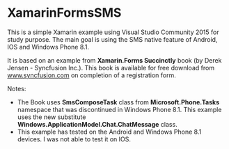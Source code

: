 # XamarinFormsSMS

This is a simple Xamarin example using Visual Studio Community 2015  for study purpose. 
The main goal is using the SMS native feature of Android, IOS and Windows Phone 8.1.

It is based on an example from <b>Xamarin.Forms Succinctly</b> book (by Derek Jensen - Syncfusion Inc.). This book is available for free download from www.syncfusion.com on completion of a registration form.


Notes:
- The Book uses <b>SmsComposeTask</b> class from <b>Microsoft.Phone.Tasks</b> namespace that was discontinued in Windows Phone 8.1. This example uses the new substitute <b>Windows.ApplicationModel.Chat.ChatMessage</b> class.
- This example has tested on the Android and Windows Phone 8.1 devices. I was not able to test it on IOS.
